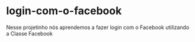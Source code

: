 # login-com-o-facebook
Nesse projetinho nós aprendemos a fazer login com o Facebook utilizando a Classe Facebook
